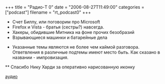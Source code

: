 +++
title = "Радио-T 0"
date = "2006-08-27T11:49:00"
categories = ["podcast"]
filename = "rt_podcast0"
+++


- Счет Биллу, или поговорим про Microsoft
- Firefox и Vista - братья (сестры?) навсегда.
- Хакеры, обидившие Митника на фоне прочих безобразий
- Взрывающиеся машинки и батарейные дела

* Указанные темы являются не более чем каймой разговора. Ответвления в различные подтемы имеют место быть. Как сказано в названии - импровизация.


** Спасибо Нику Харди за оперативно нарисованную иконку

[аудио](http://cdn.radio-t.com/rt_podcast0.mp3)
<audio src="http://cdn.radio-t.com/rt_podcast0.mp3" preload="none"></audio>
